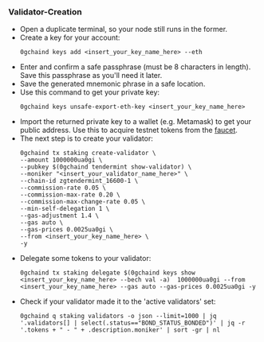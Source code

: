 ### Validator-Creation
- Open a duplicate terminal, so your node still runs in the former.
- Create a key for your account:
  ```
  0gchaind keys add <insert_your_key_name_here> --eth
  ```
- Enter and confirm a safe passphrase (must be 8 characters in length). Save this passphrase as you'll need it later.
- Save the generated mnemonic phrase in a safe location.
- Use this command to get your private key:
  ```
  0gchaind keys unsafe-export-eth-key <insert_your_key_name_here>
  ```
- Import the returned private key to a wallet (e.g. Metamask) to get your public address. Use this to acquire testnet tokens from the [faucet](https://faucet.0g.ai).
- The next step is to create your validator:
  ```
  0gchaind tx staking create-validator \
  --amount 1000000ua0gi \
  --pubkey $(0gchaind tendermint show-validator) \
  --moniker "<insert_your_validator_name_here>" \
  --chain-id zgtendermint_16600-1 \
  --commission-rate 0.05 \
  --commission-max-rate 0.20 \
  --commission-max-change-rate 0.05 \
  --min-self-delegation 1 \
  --gas-adjustment 1.4 \
  --gas auto \
  --gas-prices 0.0025ua0gi \
  --from <insert_your_key_name_here> \
  -y
  ```
- Delegate some tokens to your validator:
  ```
  0gchaind tx staking delegate $(0gchaind keys show <insert_your_key_name_here> --bech val -a)  1000000ua0gi --from <insert_your_key_name_here> --gas auto --gas-prices 0.0025ua0gi -y
  ```
- Check if your validator made it to the 'active validators' set:
  ```
  0gchaind q staking validators -o json --limit=1000 | jq '.validators[] | select(.status=="BOND_STATUS_BONDED")' | jq -r '.tokens + " - " + .description.moniker' | sort -gr | nl
  ```
